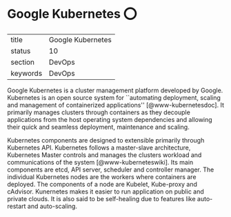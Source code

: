 # Google Kubernetes :o:


|          |                       |
| -------- | --------------------- |
| title    | Google Kubernetes     | 
| status   | 10                    |
| section  | DevOps                |
| keywords | DevOps                |



Google Kubernetes is a cluster management platform developed by
Google. Kubernetes is an open source system for ``automating
deployment, scaling and management of containerized
applications'' [@www-kubernetesdoc]. It primarily manages clusters
through containers as they decouple applications from the host
operating system dependencies and allowing their quick and seamless
deployment, maintenance and scaling.

Kubernetes components are designed to extensible primarily through
Kubernetes API. Kubernetes follows a master-slave architecture,
Kubernetes Master controls and manages the clusters workload and
communications of the system [@www-kuberneteswiki].  Its main
components are etcd, API server, scheduler and controller manager. The
individual Kubernetes nodes are the workers where containers are
deployed. The components of a node are Kubelet, Kube-proxy and
cAdvisor. Kunernetes makes it easier to run application on public and
private clouds. It is also said to be self-healing due to features
like auto-restart and auto-scaling.


     
